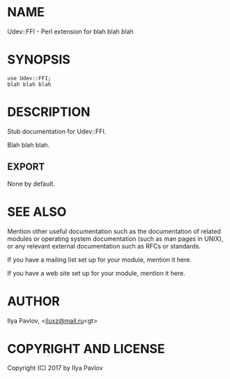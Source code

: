 # NAME

Udev::FFI - Perl extension for blah blah blah

# SYNOPSIS

    use Udev::FFI;
    blah blah blah

# DESCRIPTION

Stub documentation for Udev::FFI.

Blah blah blah.

## EXPORT

None by default.

# SEE ALSO

Mention other useful documentation such as the documentation of
related modules or operating system documentation (such as man pages
in UNIX), or any relevant external documentation such as RFCs or
standards.

If you have a mailing list set up for your module, mention it here.

If you have a web site set up for your module, mention it here.

# AUTHOR

Ilya Pavlov, &lt;iluxz@mail.ru&lt;gt>

# COPYRIGHT AND LICENSE

Copyright (C) 2017 by Ilya Pavlov
